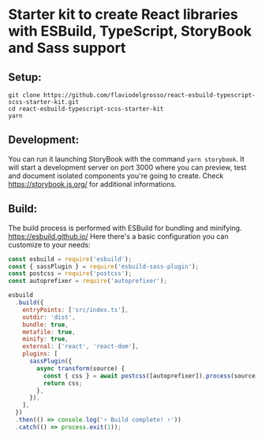 # Starter kit to create React libraries with ESBuild, TypeScript, StoryBook and Sass support

## Setup:

```
git clone https://github.com/flaviodelgrosso/react-esbuild-typescript-scss-starter-kit.git
cd react-esbuild-typescript-scss-starter-kit
yarn
```

## Development:

You can run it launching StoryBook with the command `yarn storybook`. It will start a development server on port 3000 where you can preview, test and document isolated components you're going to create.
Check https://storybook.js.org/ for additional informations.

## Build:

The build process is performed with ESBuild for bundling and minifying. https://esbuild.github.io/
Here there's a basic configuration you can customize to your needs:

```javascript
const esbuild = require('esbuild');
const { sassPlugin } = require('esbuild-sass-plugin');
const postcss = require('postcss');
const autoprefixer = require('autoprefixer');

esbuild
  .build({
    entryPoints: ['src/index.ts'],
    outdir: 'dist',
    bundle: true,
    metafile: true,
    minify: true,
    external: ['react', 'react-dom'],
    plugins: [
      sassPlugin({
        async transform(source) {
          const { css } = await postcss([autoprefixer]).process(source, { from: undefined });
          return css;
        },
      }),
    ],
  })
  .then(() => console.log('⚡ Build complete! ⚡'))
  .catch(() => process.exit(1));
```
